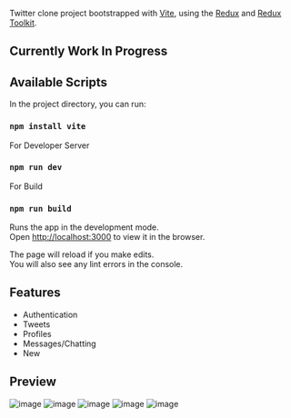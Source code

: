 Twitter clone project bootstrapped with [Vite](https://vitejs.dev/guide/), using the [Redux](https://redux.js.org/) and [Redux Toolkit](https://redux-toolkit.js.org/).

## Currently Work In Progress

## Available Scripts

In the project directory, you can run:
### `npm install vite`

For Developer Server
### `npm run dev`

For Build
### `npm run build`

Runs the app in the development mode.<br />
Open [http://localhost:3000](http://localhost:3000) to view it in the browser.

The page will reload if you make edits.<br />
You will also see any lint errors in the console.

## Features
- Authentication
- Tweets
- Profiles
- Messages/Chatting
- New

## Preview

![image](https://user-images.githubusercontent.com/69034224/196448309-815a05be-adcf-4b7f-a64b-d3d3d137b2d9.png)
![image](https://user-images.githubusercontent.com/69034224/196448459-a233b99a-fd54-4afd-8b3c-77dd695e8311.png)
![image](https://user-images.githubusercontent.com/69034224/196448512-2d3624c9-8f01-420a-9d4f-7362c4288fd2.png)
![image](https://user-images.githubusercontent.com/69034224/196448569-13c362ba-7fde-4df8-92ac-b3ae04d33fe7.png)
![image](https://user-images.githubusercontent.com/69034224/196448892-59ff87a8-d052-4bda-95c5-2e84b4d83002.png)

